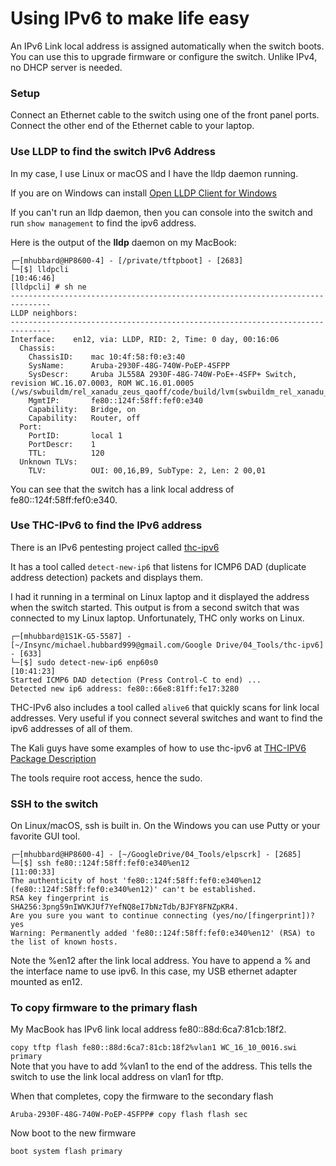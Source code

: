 # Using IPv6 to make life easy</br>
An IPv6 Link local address is assigned automatically when the switch boots. You can use this to upgrade firmware or configure the switch. Unlike IPv4, no DHCP server is needed.</br>

### Setup</br>
Connect an Ethernet cable to the switch using one of the front panel ports.</br>
Connect the other end of the Ethernet cable to your laptop. 

### Use LLDP to find the switch IPv6 Address</br>
In my case, I use Linux or macOS and I have the lldp daemon running. 

If you are on Windows can install [Open LLDP Client for Windows](https://github.com/chall32/LDWin)

If you can't run an lldp daemon, then you can console into the switch and run `show management` to find the ipv6 address.

Here is the output of the **lldp** daemon on my MacBook:
```
┌─[mhubbard@HP8600-4] - [/private/tftpboot] - [2683]
└─[$] lldpcli                                                                             [10:46:46]
[lldpcli] # sh ne
-------------------------------------------------------------------------------
LLDP neighbors:
-------------------------------------------------------------------------------
Interface:    en12, via: LLDP, RID: 2, Time: 0 day, 00:16:06
  Chassis:
    ChassisID:    mac 10:4f:58:f0:e3:40
    SysName:      Aruba-2930F-48G-740W-PoEP-4SFPP
    SysDescr:     Aruba JL558A 2930F-48G-740W-PoE+-4SFP+ Switch, revision WC.16.07.0003, ROM WC.16.01.0005 (/ws/swbuildm/rel_xanadu_zeus_qaoff/code/build/lvm(swbuildm_rel_xanadu_zeus_qaoff_rel_xanadu_zeus))
    MgmtIP:       fe80::124f:58ff:fef0:e340
    Capability:   Bridge, on
    Capability:   Router, off
  Port:
    PortID:       local 1
    PortDescr:    1
    TTL:          120
  Unknown TLVs:
    TLV:          OUI: 00,16,B9, SubType: 2, Len: 2 00,01
```

You can see that the switch has a link local address of fe80::124f:58ff:fef0:e340.</br>


### Use THC-IPv6 to find the IPv6 address</br>
There is an IPv6 pentesting project called [thc-ipv6](https://github.com/vanhauser-thc/thc-ipv6)</br>

It has a tool called `detect-new-ip6` that listens for ICMP6 DAD (duplicate address detection) packets and displays them. 

I had it running in a terminal on Linux laptop and it displayed the address when the switch started. This output is from a second switch that was connected to my Linux laptop. Unfortunately, THC only works on Linux.

```
┌─[mhubbard@1S1K-G5-5587] - [~/Insync/michael.hubbard999@gmail.com/Google Drive/04_Tools/thc-ipv6] - [633]
└─[$] sudo detect-new-ip6 enp60s0                                                                                                                    [10:41:23]
Started ICMP6 DAD detection (Press Control-C to end) ...
Detected new ip6 address: fe80::66e8:81ff:fe17:3280
```

THC-IPv6 also includes a tool called `alive6` that quickly scans for link local addresses. Very useful if you connect several switches and want to find the ipv6 addresses of all of them.

The Kali guys have some examples of how to use thc-ipv6 at [THC-IPV6 Package Description](https://tools.kali.org/information-gathering/thc-ipv6)

The tools require root access, hence the sudo.


### SSH to the switch</br>
On Linux/macOS, ssh is built in. On the Windows you can use Putty or your favorite GUI tool.

```
┌─[mhubbard@HP8600-4] - [~/GoogleDrive/04_Tools/elpscrk] - [2685]
└─[$] ssh fe80::124f:58ff:fef0:e340%en12                                                  [11:00:33]
The authenticity of host 'fe80::124f:58ff:fef0:e340%en12 (fe80::124f:58ff:fef0:e340%en12)' can't be established.
RSA key fingerprint is SHA256:3png59nIWVKJUf7YefNQ8eI7bNzTdb/BJFY8FNZpKR4.
Are you sure you want to continue connecting (yes/no/[fingerprint])? yes
Warning: Permanently added 'fe80::124f:58ff:fef0:e340%en12' (RSA) to the list of known hosts.
```
Note the %en12 after the link local address. You have to append a % and the interface name to use ipv6. In this case, my USB ethernet adapter mounted as en12. 

### To copy firmware to the primary flash</br>

My MacBook has IPv6 link local address fe80::88d:6ca7:81cb:18f2.</br>

`
copy tftp flash fe80::88d:6ca7:81cb:18f2%vlan1 WC_16_10_0016.swi primary 
`</br>
Note that you have to add %vlan1 to the end of the address. This tells the switch to use the link local address on vlan1 for tftp.

When that completes, copy the firmware to the secondary flash

`Aruba-2930F-48G-740W-PoEP-4SFPP# copy flash flash sec`

Now boot to the new firmware

`boot system flash primary`


















